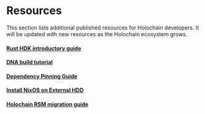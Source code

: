 # Resources

This section lists additional published resources for Holochain developers. It will be updated with new resources as the Holochain ecosystem grows.

<div class="h-tile-container">
    <div class="h-tile tile-alt tile-concepts">
        <a href="https://github.com/holochain/holochain/blob/develop/crates/hdk/README.md" target="_blank">
            <h4>Rust HDK introductory guide</h4>
        </a>
    </div>
    <div class="h-tile tile-alt tile-concepts">
        <a href="https://github.com/holochain/holochain-dna-build-tutorial" target="_blank">
            <h4>DNA build tutorial</h4>
        </a>
    </div>
    <div class="h-tile tile-alt tile-concepts">
        <a href="dependency-pinning-guide">
            <h4>Dependency Pinning Guide</h4>
        </a>
    </div>
    <div class="h-tile tile-alt tile-concepts">
        <a href="install-nixos-on-external-hdd">
            <h4>Install NixOS on External HDD</h4>
        </a>
    </div>
    <div class="h-tile tile-alt tile-concepts">
        <a href="https://holochain-open-dev.github.io/blog/holochain-rsm-migration-guide/" target="_blank">
            <h4>Holochain RSM migration guide</h4>
        </a>
    </div>
</div>